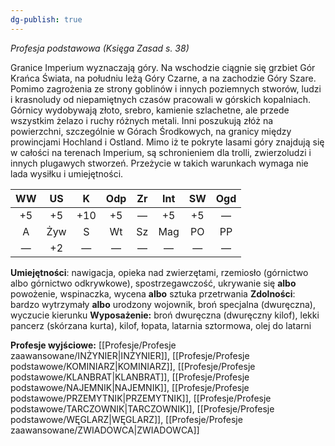 ```yaml
---
dg-publish: true
---
```

*Profesja podstawowa (Księga Zasad s. 38)*

Granice Imperium wyznaczają góry. Na wschodzie ciągnie się grzbiet Gór Krańca Świata, na południu leżą Góry Czarne, a na zachodzie Góry Szare. Pomimo zagrożenia ze strony goblinów i innych poziemnych stworów, ludzi i krasnoludy od niepamiętnych czasów pracowali w górskich kopalniach. Górnicy wydobywają złoto, srebro, kamienie szlachetne, ale przede wszystkim żelazo i ruchy różnych metali. Inni poszukują złóż na powierzchni, szczególnie w Górach Środkowych, na granicy między prowincjami Hochland i Ostland. Mimo iż te pokryte lasami góry znajdują się w całości na terenach Imperium, są schronieniem dla trolli, zwierzoludzi i innych plugawych stworzeń. Przeżycie w takich warunkach wymaga nie lada wysiłku i umiejętności.

| WW  | US  |  K  | Odp | Zr  | Int | SW  | Ogd |
|:---:|:---:|:---:|:---:|:---:|:---:|:---:|:---:|
| +5  | +5  | +10 | +5  |  —  | +5  | +5  |  —  |
|  A  | Żyw |  S  | Wt  | Sz  | Mag | PO  | PP  |
|  —  | +2  |  —  |  —  |  —  |  —  |  —  |  —  |

**Umiejętności**: nawigacja, opieka nad zwierzętami, rzemiosło (górnictwo albo górnictwo odkrywkowe), spostrzegawczość, ukrywanie się **albo** powożenie, wspinaczka, wycena **albo** sztuka przetrwania
**Zdolności**: bardzo wytrzymały **albo** urodzony wojownik, broń specjalna (dwuręczna), wyczucie kierunku
**Wyposażenie:** broń dwuręczna (dwuręczny kilof), lekki pancerz (skórzana kurta), kilof, łopata, latarnia sztormowa, olej do latarni

**Profesje wyjściowe:** [[Profesje/Profesje zaawansowane/INŻYNIER\|INŻYNIER]], [[Profesje/Profesje podstawowe/KOMINIARZ\|KOMINIARZ]], [[Profesje/Profesje podstawowe/KLANBRAT\|KLANBRAT]], [[Profesje/Profesje podstawowe/NAJEMNIK\|NAJEMNIK]], [[Profesje/Profesje podstawowe/PRZEMYTNIK\|PRZEMYTNIK]], [[Profesje/Profesje podstawowe/TARCZOWNIK\|TARCZOWNIK]], [[Profesje/Profesje podstawowe/WĘGLARZ\|WĘGLARZ]], [[Profesje/Profesje zaawansowane/ZWIADOWCA\|ZWIADOWCA]]
